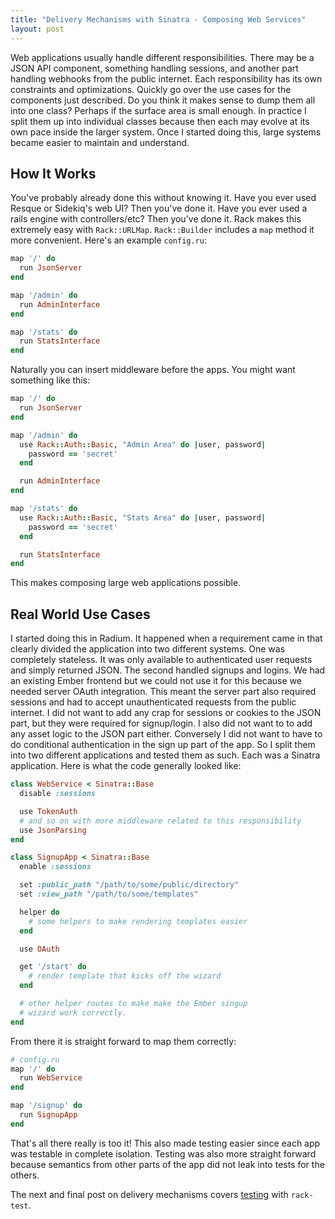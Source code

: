 ```yaml
---
title: "Delivery Mechanisms with Sinatra - Composing Web Services"
layout: post
---
```


Web applications usually handle different responsibilities. There may
be a JSON API component, something handling sessions, and another part
handling webhooks from the public internet. Each responsibility has
its own constraints and optimizations. Quickly go over the use cases
for the components just described. Do you think it makes sense to dump
them all into one class? Perhaps if the surface area is small enough.
In practice I split them up into individual classes because then each
may evolve at its own pace inside the larger system.  Once I started
doing this, large systems became easier to maintain and understand.

## How It Works

You've probably already done this without knowing it. Have you ever used
Resque or Sidekiq's web UI? Then you've done it. Have you ever used a
rails engine with controllers/etc? Then you've done it. Rack makes
this extremely easy with `Rack::URLMap`. `Rack::Builder`
includes a `map` method it more convenient. Here's an example
`config.ru`:

```ruby
map '/' do
  run JsonServer
end

map '/admin' do
  run AdminInterface
end

map '/stats' do
  run StatsInterface
end
```

Naturally you can insert middleware before the apps. You might want
something like this:

```ruby
map '/' do
  run JsonServer
end

map '/admin' do
  use Rack::Auth::Basic, "Admin Area" do |user, password|
    password == 'secret'
  end

  run AdminInterface
end

map '/stats' do
  use Rack::Auth::Basic, "Stats Area" do |user, password|
    password == 'secret'
  end

  run StatsInterface
end
```

This makes composing large web applications possible.

## Real World Use Cases

I started doing this in Radium. It happened when a requirement came in
that clearly divided the application into two different systems. One
was completely stateless. It was only available to authenticated user
requests and simply returned JSON. The second handled signups and
logins. We had an existing Ember frontend but we could not use it for
this because we needed server OAuth integration. This meant the server
part also required sessions and had to accept unauthenticated requests
from the public internet. I did not want to add any crap for sessions
or cookies to the JSON part, but they were required for signup/login.
I also did not want to to add any asset logic to the JSON part either.
Conversely I did not want to have to do conditional authentication in
the sign up part of the app. So I split them into two different
applications and tested them as such. Each was a Sinatra application.
Here is what the code generally looked like:

```ruby
class WebService < Sinatra::Base
  disable :sessions

  use TokenAuth
  # and so on with more middleware related to this responsibility
  use JsonParsing
end
```

```ruby
class SignupApp < Sinatra::Base
  enable :sessions

  set :public_path "/path/to/some/public/directory"
  set :view_path "/path/to/some/templates"

  helper do
    # some helpers to make rendering templates easier
  end

  use OAuth

  get '/start' do
    # render template that kicks off the wizard
  end

  # other helper routes to make make the Ember singup
  # wizard work correctly.
end
```

From there it is straight forward to map them correctly:

```ruby
# config.ru
map '/' do
  run WebService
end

map '/signup' do
  run SignupApp
end
```

That's all there really is too it! This also made testing easier since
each app was testable in complete isolation. Testing was also more
straight forward because semantics from other parts of the app did not
leak into tests for the others.

The next and final post on delivery mechanisms covers
[testing](/2014/01/delivery_mechanisms_with_sinatra-composing_web_services/)
with `rack-test`.
